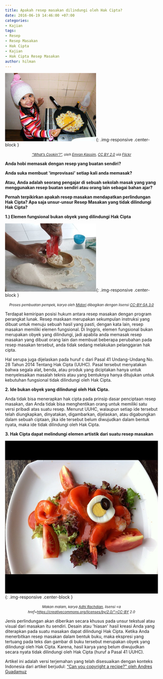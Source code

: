 ```yaml
---
title: Apakah resep masakan dilindungi oleh Hak Cipta?
date: 2016-06-19 14:46:00 +07:00
categories:
- Kajian
tags:
- Resep
- Resep Masakan
- Hak Cipta
- Kajian
- Hak Cipta Resep Masakan
author: hilman
---
```


![3335223936_e2446f9af7_z-300x225.jpg](/uploads/3335223936_e2446f9af7_z-300x225.jpg){: .img-responsive .center-block }<center><small><i><a href="https://creativecommons.org/licenses/by-sa/3.0/deed.id">“What’s Cookin’?”</a>, oleh <a href="https://www.flickr.com/photos/emrank/">Emran Kassim</a>, <a href="https://creativecommons.org/licenses/by/2.0/">CC BY 2.0</a> via <a href="https://www.flickr.com/">Flickr</a></i></small></center>


**Anda hobi memasak dengan resep yang buatan sendiri?**

**Anda suka membuat 'improvisasi' setiap kali anda memasak?**

**Atau, Anda adalah seorang pengajar di sebuah sekolah masak yang yang menggunakan resep buatan sendiri atau orang lain sebagai bahan ajar?**

**Pernah terpikirkan apakah resep masakan mendapatkan perlindungan Hak Cipta? Apa saja unsur-unsur Resep Masakan yang tidak dilindungi Hak Cipta?**

**1.) Elemen fungsional bukan obyek yang dilindungi Hak Cipta**

![640px-Making_pempek-300x225.jpg](/uploads/640px-Making_pempek-300x225.jpg){: .img-responsive .center-block }<center><small><i>Proses pembuatan pempek, karya oleh <a href="https://commons.wikimedia.org/wiki/File:Making_pempek.JPG">Midori</a> dibagikan dengan lisensi <a href="https://creativecommons.org/licenses/by-sa/3.0/deed.id">CC-BY-SA 3.0</a></i></small></center>

Terdapat kemiripan posisi hukum antara resep masakan dengan program perangkat lunak. Resep maskaan merupakan sekumpulan instruksi yang dibuat untuk menuju sebuah hasil yang pasti, dengan kata lain, resep masakan memiliki elemen fungsional. Di Inggris, elemen fungsional bukan merupakan obyek yang dilindungi, jadi apabila anda memasak resep masakan yang dibuat orang lain dan membuat beberapa perubahan pada resep masakan tersebut, anda tidak sedang melakukan pelanggaran hak cipta.

Hal serupa juga dijelaskan pada huruf c dari Pasal 41 Undang-Undang No. 28 Tahun 2014 Tentang Hak Cipta (UUHC). Pasal tersebut menyatakan bahwa segala alat, benda, atau produk yang diciptakan hanya untuk menyelesaikan masalah teknis atau yang bentuknya hanya ditujukan untuk kebutuhan fungsional tidak dilindungi oleh Hak Cipta.

**2. Ide bukan obyek yang dilindungi oleh Hak Cipta.**

Anda tidak bisa menerapkan hak cipta pada prinsip dasar penciptaan resep masakan, dan Anda tidak bisa menghentikan orang untuk memiliki satu versi pribadi atas suatu resep. Menurut UUHC, walaupun setiap ide tersebut telah diungkapkan, dinyatakan, digambarkan, dijelaskan, atau digabungkan dalam sebuah ciptaan, jika ide tersebut belum diwujudkan dalam bentuk nyata, maka ide tidak dilindungi oleh Hak Cipta.

**3. Hak Cipta dapat melindungi elemen artistik dari suatu resep masakan**

![7202517776_ec6554b42f_o.jpg](/uploads/7202517776_ec6554b42f_o.jpg){: .img-responsive .center-block }<center><small><i>Makan malam, karya <a href="https://www.flickr.com/photos/rachdian/7202517776/">Adhi Rachdian</a>, lisensi <a href=https://creativecommons.org/licenses/by/2.0/">CC-BY 2.0</a></i></small></center>

Jenis perlindungan akan diberikan secara khusus pada unsur tekstual atau visual dari masakan itu sendiri. Desain atau 'hiasan' hasil kreasi Anda yang diterapkan pada suatu masakan dapat dilindungi Hak Cipta. Ketika Anda menerbitkan resep masakan dalam bentuk buku, maka ekspresi yang tertuang pada teks dan gambar di buku tersebut merupakan obyek yang dilindungi oleh Hak Cipta. Karena, hasil karya yang belum diwujudkan secara nyata tidak dilindungi oleh Hak Cipta (huruf a Pasal 41 UUHC).


Artikel ini adalah versi terjemahan yang telah disesuaikan dengan konteks Indonesia dari artikel berjudul: [“Can you copyright a recipe?" oleh Andres Guadamuz](http://www.technollama.co.uk/can-you-copyright-a-recipe)